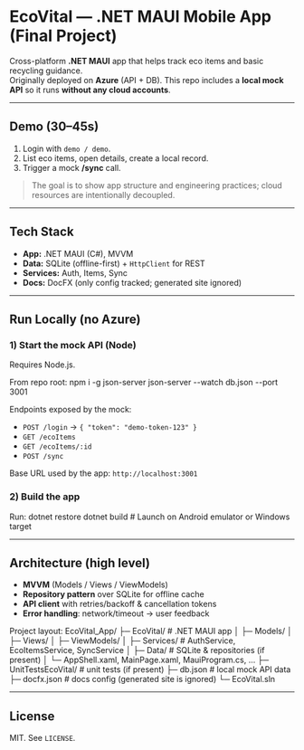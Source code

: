 # EcoVital — .NET MAUI Mobile App (Final Project)

Cross-platform **.NET MAUI** app that helps track eco items and basic recycling guidance.  
Originally deployed on **Azure** (API + DB). This repo includes a **local mock API** so it runs **without any cloud accounts**.

---

## Demo (30–45s)
1) Login with `demo / demo`.
2) List eco items, open details, create a local record.
3) Trigger a mock **/sync** call.

> The goal is to show app structure and engineering practices; cloud resources are intentionally decoupled.

---

## Tech Stack
- **App:** .NET MAUI (C#), MVVM  
- **Data:** SQLite (offline-first) + `HttpClient` for REST  
- **Services:** Auth, Items, Sync  
- **Docs:** DocFX (only config tracked; generated site ignored)

---

## Run Locally (no Azure)

### 1) Start the mock API (Node)
Requires Node.js.

From repo root:
    npm i -g json-server
    json-server --watch db.json --port 3001

Endpoints exposed by the mock:
- `POST /login` → `{ "token": "demo-token-123" }`
- `GET /ecoItems`
- `GET /ecoItems/:id`
- `POST /sync`

Base URL used by the app: `http://localhost:3001`

### 2) Build the app
Run:
    dotnet restore
    dotnet build
    # Launch on Android emulator or Windows target

---

## Architecture (high level)
- **MVVM** (Models / Views / ViewModels)  
- **Repository pattern** over SQLite for offline cache  
- **API client** with retries/backoff & cancellation tokens  
- **Error handling**: network/timeout → user feedback

Project layout:
    EcoVital_App/
     ├─ EcoVital/                 # .NET MAUI app
     │  ├─ Models/
     │  ├─ Views/
     │  ├─ ViewModels/
     │  ├─ Services/              # AuthService, EcoItemsService, SyncService
     │  ├─ Data/                  # SQLite & repositories (if present)
     │  └─ AppShell.xaml, MainPage.xaml, MauiProgram.cs, ...
     ├─ UnitTestsEcoVital/        # unit tests (if present)
     ├─ db.json                   # local mock API data
     ├─ docfx.json                # docs config (generated site is ignored)
     └─ EcoVital.sln

---

## License
MIT. See `LICENSE`.
